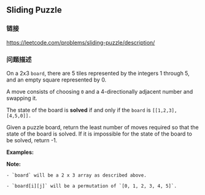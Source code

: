 ## Sliding Puzzle  
### 链接  
https://leetcode.com/problems/sliding-puzzle/description/  
### 问题描述
On a 2x3 `board`, there are 5 tiles represented by the integers 1 through 5, and an empty square represented by 0.

A move consists of choosing `0`&nbsp;and a 4-directionally adjacent number and swapping it.

The state of the board is **solved** if and only if the `board` is `[[1,2,3],[4,5,0]].`

Given a puzzle board, return the least number of moves required so that the state of the board is solved. If it is impossible for the state of the board to be solved, return -1.

**Examples:**

**Note:**

	- `board` will be a 2 x 3 array as described above.
	- `board[i][j]` will be a permutation of `[0, 1, 2, 3, 4, 5]`.
